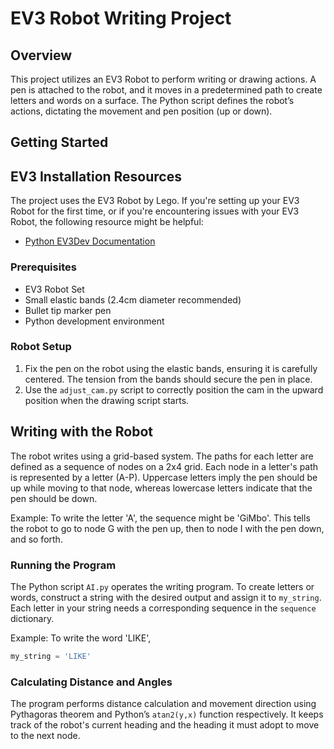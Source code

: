 # EV3 Robot Writing Project

## Overview

This project utilizes an EV3 Robot to perform writing or drawing actions. A pen is attached to the robot, and it moves in a predetermined path to create letters and words on a surface. The Python script defines the robot’s actions, dictating the movement and pen position (up or down).

## Getting Started

## EV3 Installation Resources

The project uses the EV3 Robot by Lego. If you're setting up your EV3 Robot for the first time, or if you're encountering issues with your EV3 Robot, the following resource might be helpful:

- [Python EV3Dev Documentation](https://ev3dev-lang.readthedocs.io/projects/python-ev3dev/en/stable/)

### Prerequisites

- EV3 Robot Set
- Small elastic bands (2.4cm diameter recommended)
- Bullet tip marker pen
- Python development environment 

### Robot Setup

1. Fix the pen on the robot using the elastic bands, ensuring it is carefully centered. The tension from the bands should secure the pen in place.
2. Use the `adjust_cam.py` script to correctly position the cam in the upward position when the drawing script starts.

## Writing with the Robot

The robot writes using a grid-based system. The paths for each letter are defined as a sequence of nodes on a 2x4 grid. Each node in a letter's path is represented by a letter (A-P). Uppercase letters imply the pen should be up while moving to that node, whereas lowercase letters indicate that the pen should be down.

Example: To write the letter 'A', the sequence might be 'GiMbo'. This tells the robot to go to node G with the pen up, then to node I with the pen down, and so forth.

### Running the Program

The Python script `AI.py` operates the writing program. To create letters or words, construct a string with the desired output and assign it to `my_string`. Each letter in your string needs a corresponding sequence in the `sequence` dictionary.

Example: To write the word 'LIKE', 
```python
my_string = 'LIKE'
```
### Calculating Distance and Angles

The program performs distance calculation and movement direction using Pythagoras theorem and Python’s `atan2(y,x)` function respectively. It keeps track of the robot's current heading and the heading it must adopt to move to the next node.

